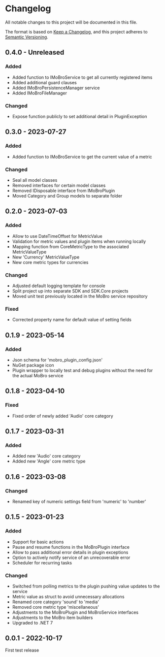# Changelog

All notable changes to this project will be documented in this file.

The format is based on [Keep a Changelog](https://keepachangelog.com/en/1.0.0/),
and this project adheres to [Semantic Versioning](https://semver.org/spec/v2.0.0.html).

## 0.4.0 - Unreleased

### Added

* Added function to IMoBroService to get all currently registered items
* Added additional guard clauses
* Added IMoBroPersistenceManager service
* Added IMoBroFileManager

### Changed

* Expose function publicly to set additional detail in PluginException

## 0.3.0 - 2023-07-27

### Added

* Added function to IMoBroService to get the current value of a metric

### Changed

* Seal all model classes
* Removed interfaces for certain model classes
* Removed IDisposable interface from IMoBroPlugin
* Moved Category and Group models to separate folder

## 0.2.0 - 2023-07-03

### Added

* Allow to use DateTimeOffset for MetricValue
* Validation for metric values and plugin items when running locally
* Mapping function from CoreMetricType to the associated MetricValueType
* New 'Currency' MetricValueType
* New core metric types for currencies

### Changed

* Adjusted default logging template for console
* Split project up into separate SDK and SDK.Core projects
* Moved unit test previously located in the MoBro service repository

### Fixed

* Corrected property name for default value of setting fields

## 0.1.9 - 2023-05-14

### Added

* Json schema for 'mobro_plugin_config.json'
* NuGet package icon
* Plugin wrapper to locally test and debug plugins without the need for the actual MoBro service

## 0.1.8 - 2023-04-10

### Fixed

* Fixed order of newly added 'Audio' core category

## 0.1.7 - 2023-03-31

### Added

* Added new 'Audio' core category
* Added new 'Angle' core metric type

## 0.1.6 - 2023-03-08

### Changed

* Renamed key of numeric settings field from 'numeric' to 'number'

## 0.1.5 - 2023-01-23

### Added

* Support for basic actions
* Pause and resume functions in the MoBroPlugin interface
* Allow to pass additional error details in plugin exceptions
* Option to actively notify service of an unrecoverable error
* Scheduler for recurring tasks

### Changed

* Switched from polling metrics to the plugin pushing value updates to the service
* Metric value as struct to avoid unnecessary allocations
* Renamed core category 'sound' to 'media'
* Removed core metric type 'miscellaneous'
* Adjustments to the MoBroPlugin and MoBroService interfaces
* Adjustments to the MoBro item builders
* Upgraded to .NET 7

## 0.0.1 - 2022-10-17

First test release
